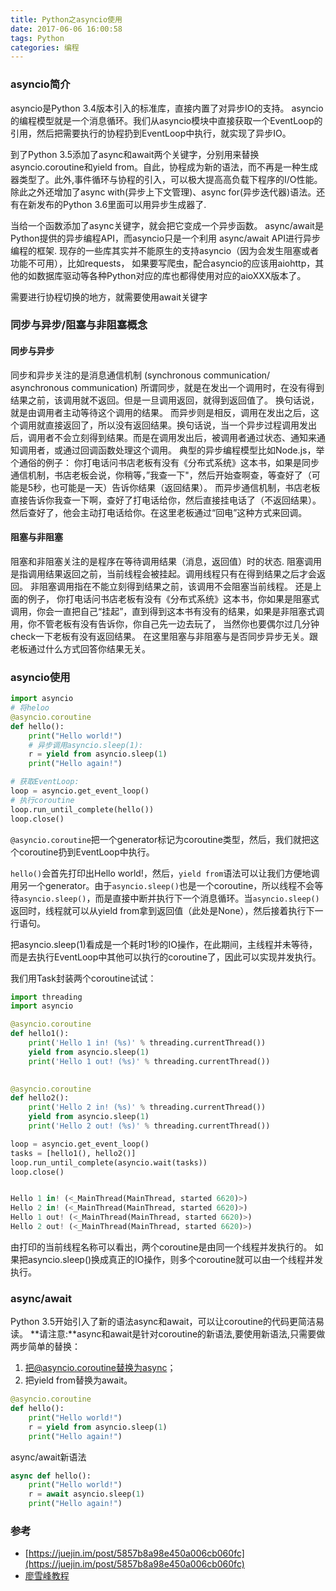 ```yaml
---
title: Python之asyncio使用
date: 2017-06-06 16:00:58
tags: Python
categories: 编程
---
```

### asyncio简介
asyncio是Python 3.4版本引入的标准库，直接内置了对异步IO的支持。
asyncio的编程模型就是一个消息循环。我们从asyncio模块中直接获取一个EventLoop的引用，然后把需要执行的协程扔到EventLoop中执行，就实现了异步IO。

到了Python 3.5添加了async和await两个关键字，分别用来替换asyncio.coroutine和yield from。自此，协程成为新的语法，而不再是一种生成器类型了。此外,事件循环与协程的引入，可以极大提高高负载下程序的I/O性能。除此之外还增加了async with(异步上下文管理)、async for(异步迭代器)语法。还有在新发布的Python 3.6里面可以用异步生成器了.

当给一个函数添加了async关键字，就会把它变成一个异步函数。
async/await是Python提供的异步编程API，而asyncio只是一个利用 async/await API进行异步编程的框架.
现存的一些库其实并不能原生的支持asyncio（因为会发生阻塞或者功能不可用），比如requests，
如果要写爬虫，配合asyncio的应该用aiohttp，其他的如数据库驱动等各种Python对应的库也都得使用对应的aioXXX版本了。

需要进行协程切换的地方，就需要使用await关键字

### 同步与异步/阻塞与非阻塞概念
#### 同步与异步 
同步和异步关注的是消息通信机制 (synchronous communication/ asynchronous communication)
所谓同步，就是在发出一个调用时，在没有得到结果之前，该调用就不返回。但是一旦调用返回，就得到返回值了。
换句话说，就是由调用者主动等待这个调用的结果。
而异步则是相反，调用在发出之后，这个调用就直接返回了，所以没有返回结果。换句话说，当一个异步过程调用发出后，调用者不会立刻得到结果。而是在调用发出后，被调用者通过状态、通知来通知调用者，或通过回调函数处理这个调用。
典型的异步编程模型比如Node.js，举个通俗的例子：
你打电话问书店老板有没有《分布式系统》这本书，如果是同步通信机制，书店老板会说，你稍等，”我查一下"，然后开始查啊查，等查好了（可能是5秒，也可能是一天）告诉你结果（返回结果）。
而异步通信机制，书店老板直接告诉你我查一下啊，查好了打电话给你，然后直接挂电话了（不返回结果）。然后查好了，他会主动打电话给你。在这里老板通过“回电”这种方式来回调。

#### 阻塞与非阻塞
阻塞和非阻塞关注的是程序在等待调用结果（消息，返回值）时的状态.
阻塞调用是指调用结果返回之前，当前线程会被挂起。调用线程只有在得到结果之后才会返回。
非阻塞调用指在不能立刻得到结果之前，该调用不会阻塞当前线程。
还是上面的例子，
你打电话问书店老板有没有《分布式系统》这本书，你如果是阻塞式调用，你会一直把自己“挂起”，直到得到这本书有没有的结果，如果是非阻塞式调用，你不管老板有没有告诉你，你自己先一边去玩了， 当然你也要偶尔过几分钟check一下老板有没有返回结果。
在这里阻塞与非阻塞与是否同步异步无关。跟老板通过什么方式回答你结果无关。

### asyncio使用
```python
import asyncio
# 将heloo
@asyncio.coroutine
def hello():
    print("Hello world!")
    # 异步调用asyncio.sleep(1):
    r = yield from asyncio.sleep(1)
    print("Hello again!")

# 获取EventLoop:
loop = asyncio.get_event_loop()
# 执行coroutine
loop.run_until_complete(hello())
loop.close()
```

`@asyncio.coroutine`把一个generator标记为coroutine类型，然后，我们就把这个coroutine扔到EventLoop中执行。

`hello()`会首先打印出Hello world!，然后，`yield from`语法可以让我们方便地调用另一个generator。由于`asyncio.sleep()`也是一个coroutine，所以线程不会等待`asyncio.sleep()`，而是直接中断并执行下一个消息循环。当`asyncio.sleep()`返回时，线程就可以从yield from拿到返回值（此处是None），然后接着执行下一行语句。

把asyncio.sleep(1)看成是一个耗时1秒的IO操作，在此期间，主线程并未等待，而是去执行EventLoop中其他可以执行的coroutine了，因此可以实现并发执行。

我们用Task封装两个coroutine试试：
```python
import threading
import asyncio

@asyncio.coroutine
def hello1():
    print('Hello 1 in! (%s)' % threading.currentThread())
    yield from asyncio.sleep(1)
    print('Hello 1 out! (%s)' % threading.currentThread())

    
@asyncio.coroutine
def hello2():
    print('Hello 2 in! (%s)' % threading.currentThread())
    yield from asyncio.sleep(1)
    print('Hello 2 out! (%s)' % threading.currentThread())

loop = asyncio.get_event_loop()
tasks = [hello1(), hello2()]
loop.run_until_complete(asyncio.wait(tasks))
loop.close()


Hello 1 in! (<_MainThread(MainThread, started 6620)>)
Hello 2 in! (<_MainThread(MainThread, started 6620)>)
Hello 1 out! (<_MainThread(MainThread, started 6620)>)
Hello 2 out! (<_MainThread(MainThread, started 6620)>)
```

由打印的当前线程名称可以看出，两个coroutine是由同一个线程并发执行的。
如果把asyncio.sleep()换成真正的IO操作，则多个coroutine就可以由一个线程并发执行。

### async/await
Python 3.5开始引入了新的语法async和await，可以让coroutine的代码更简洁易读。
**请注意:**async和await是针对coroutine的新语法,要使用新语法,只需要做两步简单的替换：
1. 把@asyncio.coroutine替换为async；
2. 把yield from替换为await。

```python
@asyncio.coroutine
def hello():
    print("Hello world!")
    r = yield from asyncio.sleep(1)
    print("Hello again!")
```

async/await新语法
```python
async def hello():
    print("Hello world!")
    r = await asyncio.sleep(1)
    print("Hello again!")
```


### 参考
* [https://juejin.im/post/5857b8a98e450a006cb060fc](https://juejin.im/post/5857b8a98e450a006cb060fc)
* [廖雪峰教程](http://www.liaoxuefeng.com/wiki/0014316089557264a6b348958f449949df42a6d3a2e542c000/00144661533005329786387b5684be385062a121e834ac7000)